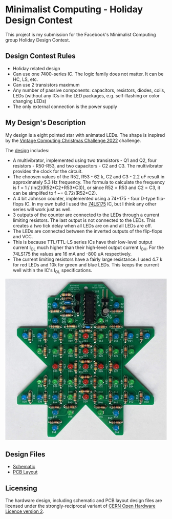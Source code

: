 # Minimalist Computing - Holiday Design Contest

This project is my submission for the Facebook's Minimalist Computing group Holiday Design Contest.

## Design Contest Rules
* Holiday related design
* Can use one 7400-series IC. The logic family does not matter. It can be HC, LS, etc.
* Can use 2 transistors maximum
* Any number of passive components: capacitors, resistors, diodes, coils, LEDs (without any ICs in the LED packages, e.g. self-flashing or color changing LEDs)
* The only external connection is the power supply

## My Design's Description

My design is a eight pointed star with animated LEDs. The shape is inspired by the [Vintage Computing Christmas Challenge 2022](https://logiker.com/Vintage-Computing-Christmas-Challenge-2022) challenge.

The [design](KiCad/star-schematic-1.0.pdf) includes:
* A multivibrator, implemented using two transistors - Q1 and Q2, four resistors - R50-R53, and two capacitors - C2 and C3. The multivibrator provides the clock for the circuit.
* The choosen values of the R52, R53 - 62 k, C2 and C3 - 2.2 uF result in approximately 5.3 Hz frequency. The formula to calculate the frequency is f = 1 / (ln(2)(R52\*C2+R53\*C3)), or since R52 = R53 and C2 = C3, it can be simplifed to f ~= 0.72/(R52*C2).
* A 4 bit Johnson counter, implemented using a 74*175 - four D-type flip-flops IC. In my own build I used the [74LS175](https://www.ti.com/lit/ds/symlink/sn74ls174.pdf) IC, but I think any other series will work just as well.
* 3 outputs of the counter are connected to the LEDs through a current limiting resistors. The last output is not connected to the LEDs. This creates a two tick delay when all LEDs are on and all LEDs are off.
* The LEDs are connected between the inverted outputs of the flip-flops and VCC.
* This is because TTL/TTL-LS series ICs have their low-level output current I<sub>OL</sub> much higher than their high-level output current I<sub>OH</sub>. For the 74LS175 the values are 16 mA and -800 uA respectively.
* The current limiting resistors have a fairly large resistance. I used 4.7 k for red LEDs and 10k for green and blue LEDs. This keeps the current well within the IC's I<sub>OL</sub> specifications.

![Star Assembled Board](images/holiday174-star.jpg)

## Design Files

* [Schematic](KiCad/star-schematic-1.0.pdf)
* [PCB Layout](KiCad/star-board-1.0.pdf)

## Licensing

The hardware design, including schematic and PCB layout design files are licensed under the strongly-reciprocal variant of [CERN Open Hardware Licence version 2](license-cern_ohl_s_v2.txt).


